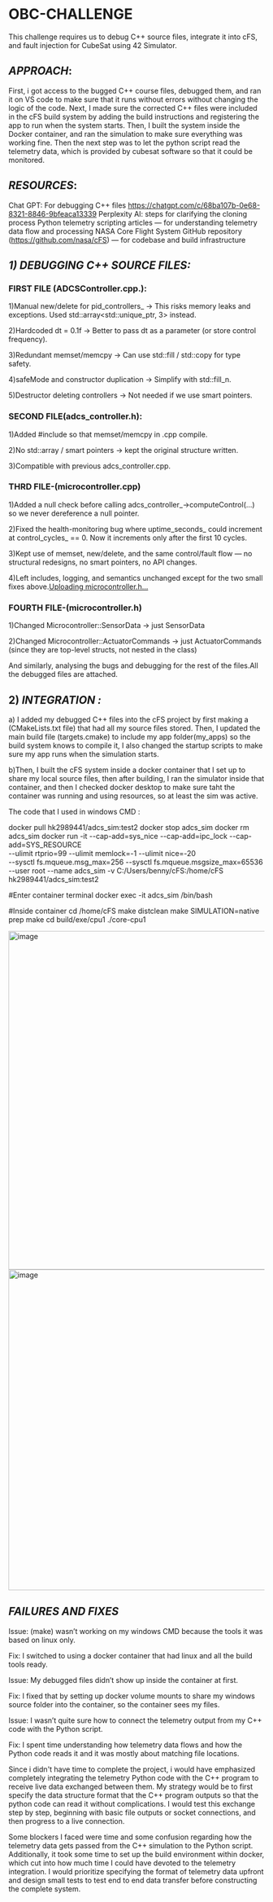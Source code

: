 # OBC-CHALLENGE
This challenge requires us to debug C++ source files, integrate it into cFS, and fault injection for CubeSat using 42 Simulator.

## ***APPROACH***: 
First, i got access to the bugged C++ course files, debugged them, and ran it on VS code to make sure that it runs without errors without changing the logic of the code. Next, I made sure the corrected C++ files were included in the cFS build system by adding the build instructions and registering the app to run when the system starts. Then, I built the system inside the Docker container, and ran the simulation to make sure everything was working fine. Then the next step was to let the python script read the telemetry data, which is provided by cubesat software so that it could be monitored.

## ***RESOURCES***:
Chat GPT: For debugging C++ files  https://chatgpt.com/c/68ba107b-0e68-8321-8846-9bfeaca13339
Perplexity AI: steps for clarifying the cloning process
Python telemetry scripting articles — for understanding telemetry data flow and processing
NASA Core Flight System GitHub repository (https://github.com/nasa/cFS) — for codebase and build infrastructure





## ***1) DEBUGGING C++ SOURCE FILES:***

### **FIRST FILE (ADCSController.cpp.):**

1)Manual new/delete for pid_controllers_
→ This risks memory leaks and exceptions. Used std::array<std::unique_ptr<PIDController>, 3> instead.

2)Hardcoded dt = 0.1f
→ Better to pass dt as a parameter (or store control frequency).

3)Redundant memset/memcpy
→ Can use std::fill / std::copy for type safety.

4)safeMode and constructor duplication
→ Simplify with std::fill_n.

5)Destructor deleting controllers
→ Not needed if we use smart pointers.

### SECOND FILE(adcs_controller.h):

1)Added #include <cstring> so that memset/memcpy in .cpp compile.

2)No std::array / smart pointers →  kept the original structure written.

3)Compatible with previous adcs_controller.cpp.

### THRD FILE-(microcontroller.cpp)
1)Added a null check before calling adcs_controller_->computeControl(...) so we never dereference a null pointer.

2)Fixed the health-monitoring bug where uptime_seconds_ could increment at control_cycles_ == 0. Now it increments only after the first 10 cycles.

3)Kept use of memset, new/delete, and the same control/fault flow — no structural redesigns, no smart pointers, no API changes.

4)Left includes, logging, and semantics unchanged except for the two small fixes above.[Uploading microcontroller.h…]()



### FOURTH FILE-(microcontroller.h)
1)Changed Microcontroller::SensorData → just SensorData

2)Changed Microcontroller::ActuatorCommands → just ActuatorCommands
(since they are top-level structs, not nested in the class)


And similarly, analysing the bugs and debugging for the rest of the files.All the debugged files are attached.

## 2) ***INTEGRATION :***
a) I added my debugged C++ files into the cFS project by first making a (CMakeLists.txt file) that had all my source files stored. Then, I updated the main build file (targets.cmake) to include my app folder(my_apps) so the build system knows to compile it, I also changed the startup scripts to make sure my app runs when the simulation starts.

b)Then, I built the  cFS system inside a docker container that I set up to share my local source files, then after building, I ran the simulator inside that container, and then I checked docker desktop to make sure taht the container was running and using resources, so at least the sim was active.

The code that I used in windows CMD :

docker pull hk2989441/adcs_sim:test2
docker stop adcs_sim
docker rm adcs_sim
docker run -it --cap-add=sys_nice --cap-add=ipc_lock --cap-add=SYS_RESOURCE \
--ulimit rtprio=99 --ulimit memlock=-1 --ulimit nice=-20 \
--sysctl fs.mqueue.msg_max=256 --sysctl fs.mqueue.msgsize_max=65536 \
--user root --name adcs_sim -v C:/Users/benny/cFS:/home/cFS \
hk2989441/adcs_sim:test2

#Enter container terminal
docker exec -it adcs_sim /bin/bash

#Inside container
cd /home/cFS
make distclean
make SIMULATION=native prep
make
cd build/exe/cpu1
./core-cpu1

<img width="1222" height="665" alt="image" src="https://github.com/user-attachments/assets/f9d9b37c-c616-467d-bb33-e8de63929202" />

<img width="963" height="630" alt="image" src="https://github.com/user-attachments/assets/435ba498-630b-42fb-b55d-01ca813a5236" />

## ***FAILURES AND FIXES***
Issue: (make) wasn’t working on my windows CMD because the tools it was based on linux only.

Fix: I switched to using a docker container that had linux and all the build tools ready.

Issue: My debugged files didn’t show up inside the container at first.

Fix: I fixed that by setting up docker volume mounts to share my windows source folder into the container, so the container sees my files.

Issue: I wasn’t quite sure how to connect the telemetry output from my C++ code with the Python script.

Fix: I spent time understanding how telemetry data flows and how the Python code reads it and it was mostly about matching file locations.


Since i didn't have time to complete the project, i would have emphasized completely integrating the telemetry Python code with the C++ program to receive live data exchanged between them. My strategy would be to first specify the data structure format that the C++ program outputs so that the python code can read it without complications. I would test this exchange step by step, beginning with basic file outputs or socket connections, and then progress to a live connection.

Some blockers I faced were time and some confusion regarding how the telemetry data gets passed from the C++ simulation to the Python script. Additionally, it took some time to set up the build environment within docker, which cut into how much time I could have devoted to the telemetry integration. I would prioritize specifying the format of telemetry data upfront and design small tests to test end to end data transfer before constructing the complete system.









